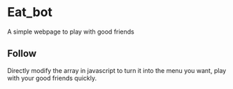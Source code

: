 # Eat_bot
A simple webpage to play with good friends

## Follow
Directly modify the array in javascript to turn it into the menu you want, play with your good friends quickly.


